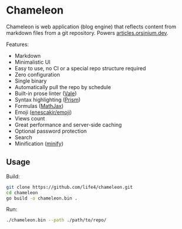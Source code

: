 # Chameleon

Chameleon is web application (blog engine) that reflects content from markdown files from a git repository. Powers [articles.orsinium.dev](https://articles.orsinium.dev/).

Features:

+ Markdown
+ Minimalistic UI
+ Easy to use, no CI or a special repo structure required
+ Zero configuration
+ Single binary
+ Automatically pull the repo by schedule
+ Built-in prose linter ([Vale](https://github.com/errata-ai/vale))
+ Syntax highlighting ([Prism](https://prismjs.com/))
+ Formulas ([MathJax](https://www.mathjax.org/))
+ Emoji ([enescakir/emoji](https://github.com/enescakir/emoji))
+ Views count
+ Great performance and server-side caching
+ Optional password protection
+ Search
+ Minification ([minify](https://github.com/tdewolff/minify#examples))

## Usage

Build:

```bash
git clone https://github.com/life4/chameleon.git
cd chameleon
go build -o chameleon.bin .
```

Run:

```bash
./chameleon.bin --path ./path/to/repo/
```
